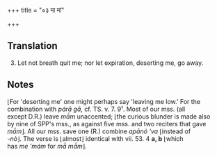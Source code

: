 +++
title = "०३ मा मां"

+++
## Translation
3. Let not breath quit me; nor let expiration, deserting me, go away.

## Notes
⌊For 'deserting me' one might perhaps say 'leaving me low.' For the  
combination with *párā gā*, cf. TS. v. 7. 9¹. Most of our mss. (all  
except D.R.) leave *mā́m* unaccented; ⌊the curious blunder is made also  
by nine of SPP's mss., as against five mss. and two reciters that gave  
*mā́m*⌋. All our mss. save one (R.) combine *apānó ‘va* ⌊instead of  
*-nò*⌋. The verse is ⌊almost⌋ identical with vii. 53. 4 **a, b** ⌊which  
has *me ’mám* for *mā́ mā́m*⌋.
